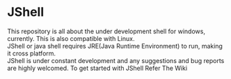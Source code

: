 # JShell
This repository is all about the under development shell  for windows, currently. This is also compatible with Linux.  
JShell or java shell requires JRE(Java Runtime Environment) to run, making it cross platform.  
JShell is under constant development and any suggestions and bug reports are highly welcomed.
To get started with JShell Refer The Wiki
